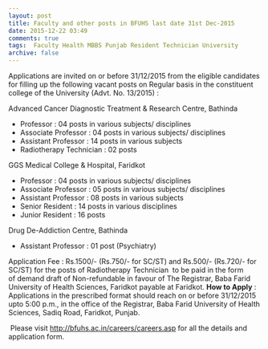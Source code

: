 ```yaml
---
layout: post
title: Faculty and other posts in BFUHS last date 31st Dec-2015   
date: 2015-12-22 03:49
comments: true
tags:  Faculty Health MBBS Punjab Resident Technician University 
archive: false
---
```

Applications are invited on or before 31/12/2015 from the eligible candidates for filling up the following vacant posts on Regular basis in the constituent college of the University (Advt. No. 13/2015) :


Advanced Cancer Diagnostic Treatment & Research Centre, Bathinda

- Professor : 04 posts in various subjects/ disciplines 
- Associate Professor : 04 posts in various subjects/ disciplines 
- Assistant Professor : 14 posts in various subjects  
- Radiotherapy Technician : 02 posts 

GGS Medical College & Hospital, Faridkot 

- Professor : 04 posts in various subjects/ disciplines 
- Associate Professor : 05 posts in various subjects/ disciplines 
- Assistant Professor : 08 posts in various subjects  
- Senior Resident : 14 posts in various disciplines 
- Junior Resident : 16 posts

Drug De-Addiction Centre, Bathinda  

- Assistant Professor : 01 post (Psychiatry)  


Application Fee : Rs.1500/- (Rs.750/- for SC/ST) and Rs.500/- (Rs.720/- for SC/ST) for the posts of Radiotherapy Technician  to be paid in the form of demand draft of Non-refundable in favour of The Registrar, Baba Farid University of Health Sciences, Faridkot payable at Faridkot. 
**How to Apply** : Applications in the prescribed format should reach on or before 31/12/2015 upto 5:00 p.m., in the office of the Registrar, Baba Farid  University of Health Sciences, Sadiq Road, Faridkot, Punjab.

 Please visit <http://bfuhs.ac.in/careers/careers.asp> for all the details and application form.



